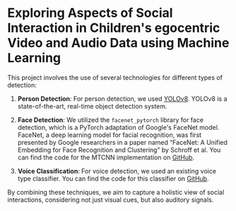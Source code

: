 # Exploring Aspects of Social Interaction in Children's egocentric Video and Audio Data using Machine Learning

This project involves the use of several technologies for different types of detection:

1. **Person Detection**: For person detection, we used [YOLOv8]([https://docs.ultralytics.com]). YOLOv8 is a state-of-the-art, real-time object detection system.

2. **Face Detection**: We utilized the `facenet_pytorch` library for face detection, which is a PyTorch adaptation of Google's FaceNet model. FaceNet, a deep learning model for facial recognition, was first presented by Google researchers in a paper named “FaceNet: A Unified Embedding for Face Recognition and Clustering” by Schroff et al. You can find the code for the MTCNN implementation on [GitHub](https://github.com/timesler/facenet-pytorch).

3. **Voice Classification**: For voice detection, we used an existing voice type classifier. You can find the code for this classifier on [GitHub](https://github.com/MarvinLvn/voice-type-classifier/tree/new_model).

By combining these techniques, we aim to capture a holistic view of social interactions, considering not just visual cues, but also auditory signals.

